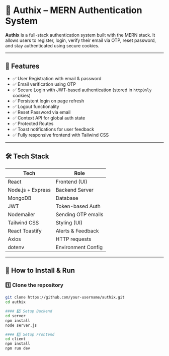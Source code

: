 # 🔐 Authix – MERN Authentication System

**Authix** is a full-stack authentication system built with the MERN stack. It allows users to register, login, verify their email via OTP, reset password, and stay authenticated using secure cookies.

---

## 🚀 Features

- ✅ User Registration with email & password
- ✅ Email verification using OTP
- ✅ Secure Login with JWT-based authentication (stored in `httpOnly` cookies)
- ✅ Persistent login on page refresh
- ✅ Logout functionality
- ✅ Reset Password via email
- ✅ Context API for global auth state
- ✅ Protected Routes
- ✅ Toast notifications for user feedback
- ✅ Fully responsive frontend with Tailwind CSS

---

## 🛠 Tech Stack

| Tech           | Role               |
|----------------|--------------------|
| React          | Frontend (UI)      |
| Node.js + Express | Backend Server |
| MongoDB        | Database           |
| JWT            | Token-based Auth   |
| Nodemailer     | Sending OTP emails |
| Tailwind CSS   | Styling (UI)       |
| React Toastify | Alerts & Feedback  |
| Axios          | HTTP requests      |
| dotenv         | Environment Config |

---

## 🚀 How to Install & Run

### 1️⃣ Clone the repository

```bash
git clone https://github.com/your-username/authix.git
cd authix

#### 2️⃣ Setup Backend
cd server
npm install
node server.js

#### 2️⃣ Setup Frontend
cd client
npm install
npm run dev


```

